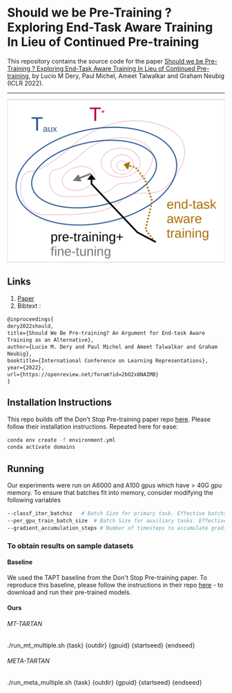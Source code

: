 # Should we be Pre-Training ? Exploring End-Task Aware Training In Lieu of Continued Pre-training

This repository contains the source code for the paper [Should we be Pre-Training ? Exploring End-Task Aware Training In Lieu of Continued Pre-training](https://openreview.net/forum?id=2bO2x8NAIMB), by Lucio M Dery, Paul Michel, Ameet Talwalkar and Graham Neubig (ICLR 2022).

---

<p align="center"> 
    <img src="https://github.com/ldery/TARTAN/blob/main/eatmt.png" width="800">
</p>

## Links

1. [Paper](https://openreview.net/forum?id=2bO2x8NAIMB)
2. Bibtext :
```
@inproceedings{
dery2022should,
title={Should We Be Pre-training? An Argument for End-task Aware Training as an Alternative},
author={Lucio M. Dery and Paul Michel and Ameet Talwalkar and Graham Neubig},
booktitle={International Conference on Learning Representations},
year={2022},
url={https://openreview.net/forum?id=2bO2x8NAIMB}
}
```

## Installation Instructions
This repo builds off the Don't Stop Pre-training paper repo [here](https://github.com/allenai/dont-stop-pretraining). 
Please follow their installation instructions. Repeated here for ease:

```bash
conda env create -f environment.yml
conda activate domains
```

## Running
Our experiments were run on A6000 and A100 gpus which have > 40G gpu memory. To ensure that batches fit into memory, consider modifying the following variables

```bash
--classf_iter_batchsz   # Batch Size for primary task. Effective batchsize is  (classf_iter_batchsz * gradient_accumulation_steps)
--per_gpu_train_batch_size  # Batch Size for auxiliary tasks. Effective batchsize is  (per_gpu_train_batch_size * gradient_accumulation_steps)
--gradient_accumulation_steps # Number of timesteps to accumulate gradient over
```

### To obtain results on sample datasets

#### Baseline 
We used the TAPT baseline from the Don't Stop Pre-training paper. To reproduce this baseline, please follow the instructions in their repo [here](https://github.com/allenai/dont-stop-pretraining) - to download and run their pre-trained models.


#### Ours 
###### MT-TARTAN
./run_mt_multiple.sh {task} {outdir} {gpuid} {startseed} {endseed}

###### META-TARTAN
./run_meta_multiple.sh {task} {outdir} {gpuid} {startseed} {endseed}